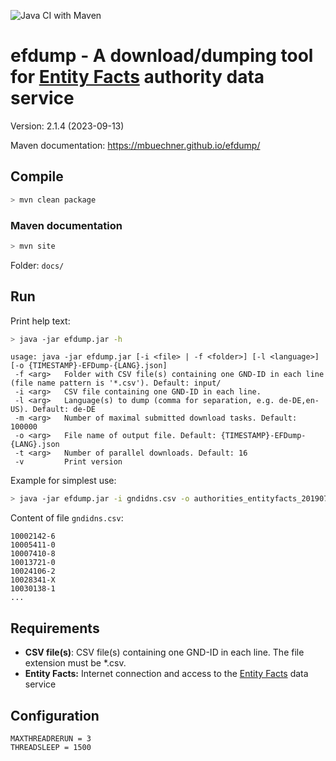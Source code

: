 ![Java CI with Maven](https://github.com/mbuechner/efdump/workflows/Java%20CI%20with%20Maven/badge.svg)
# efdump - A download/dumping tool for [Entity Facts](http://www.dnb.de/DE/Service/DigitaleDienste/EntityFacts/entityfacts_node.html) authority data service 

Version: 2.1.4 (2023-09-13)

Maven documentation: https://mbuechner.github.io/efdump/

## Compile
```sh
> mvn clean package
```

### Maven documentation
```sh
> mvn site
```
Folder: `docs/`

## Run
Print help text:
```sh
> java -jar efdump.jar -h
```
```
usage: java -jar efdump.jar [-i <file> | -f <folder>] [-l <language>] [-o {TIMESTAMP}-EFDump-{LANG}.json]
 -f <arg>   Folder with CSV file(s) containing one GND-ID in each line (file name pattern is '*.csv'). Default: input/
 -i <arg>   CSV file containing one GND-ID in each line.
 -l <arg>   Language(s) to dump (comma for separation, e.g. de-DE,en-US). Default: de-DE
 -m <arg>   Number of maximal submitted download tasks. Default: 100000
 -o <arg>   File name of output file. Default: {TIMESTAMP}-EFDump-{LANG}.json
 -t <arg>   Number of parallel downloads. Default: 16
 -v         Print version
```
Example for simplest use:
```sh
> java -jar efdump.jar -i gndidns.csv -o authorities_entityfacts_20190702.jsonld
```
Content of file `gndidns.csv`:
```
10002142-6
10005411-0
10007410-8
10013721-0
10024106-2
10028341-X
10030138-1
...
```

## Requirements
- **CSV file(s)**: CSV file(s) containing one GND-ID in each line. The file extension must be *.csv.
- **Entity Facts:** Internet connection and access to the [Entity Facts](http://www.dnb.de/DE/Service/DigitaleDienste/EntityFacts/entityfacts_node.html) data service

## Configuration
```
MAXTHREADRERUN = 3
THREADSLEEP = 1500
```
